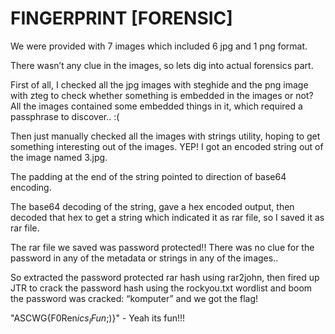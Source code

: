 # FINGERPRINT [FORENSIC]

We were provided with 7 images which included 6 jpg and 1 png format.

There wasn’t any clue in the images, so lets dig into actual forensics 	part.

First of all, I checked all the jpg images with steghide and the png 	image with zteg to check whether something is embedded in the images 	or not? All the images contained some embedded things in it, which 	required a passphrase to discover.. :(

Then just manually checked all the images with strings utility, hoping to 	get something interesting out of the images. YEP! I got an encoded 	string out of the image named 3.jpg.
	
The padding at the end of the string pointed to direction of base64 	encoding. 

The base64 decoding of the string, gave a hex encoded output, then decoded that hex to get a string which indicated it as rar file, so I saved it as rar file.	 


The rar file we saved was password protected!! There was no clue for the password in any of the metadata or strings in any of the images..

So extracted the password protected rar hash using rar2john, then fired up JTR to crack the password hash using the rockyou.txt wordlist and boom the password was cracked: “komputer” and we got the flag! 

"ASCWG{F0Ren$ics_I$_Fun_;)}" - Yeah its fun!!!



